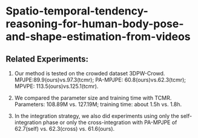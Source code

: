 # Spatio-temporal-tendency-reasoning-for-human-body-pose-and-shape-estimation-from-videos

## Related Experiments:
1. Our method is tested on the crowded dataset 3DPW-Crowd. MPJPE:89.9(ours)vs.97.3(tcmr); PA-MPJPE: 60.8(ours)vs.62.3(tcmr); MPVPE: 113.5(ours)vs.125.1(tcmr).

2. We compared the parameter size and training time with TCMR. Parameters: 108.89M vs. 127.19M; training time: about 1.5h vs. 1.8h.

3. In the integration strategy, we also did experiments using only the self-integration phase or only the cross-integration with 
PA-MPJPE of 62.7(self) vs. 62.3(cross) vs. 61.6(ours).


